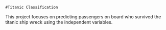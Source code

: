     #Titanic Classification 
This project focuses on predicting passengers on board who survived the titanic ship wreck using the independent variables.
